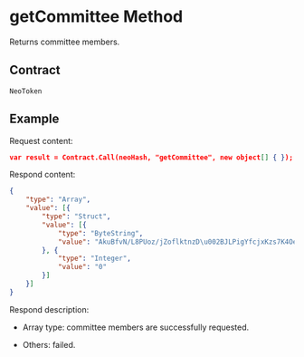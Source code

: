 # getCommittee Method

Returns committee members.

## Contract

	NeoToken

## Example

Request content:

```json
var result = Contract.Call(neoHash, "getCommittee", new object[] { });
```

Respond content:

```json
{
	"type": "Array",
	"value": [{
		"type": "Struct",
		"value": [{
			"type": "ByteString",
			"value": "AkuBfvN/L8PUoz/jZoflktnzD\u002BJLPigYfcjxKzs7K4Oe"
		}, {
			"type": "Integer",
			"value": "0"
		}]
	}]
}
```

Respond description:

- Array type: committee members are successfully requested.

- Others: failed.
